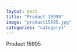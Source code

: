 ```yaml
---
layout: post
title: "Product 15995"
image: "product15995.jpg"
categories: "category1"
---
```

Product 15995
